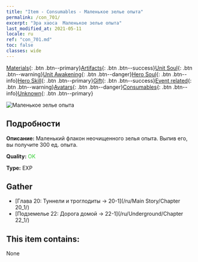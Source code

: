 ```yaml
---
title: "Item - Consumables - Маленькое зелье опыта"
permalink: /con_701/
excerpt: "Эра хаоса  Маленькое зелье опыта"
last_modified_at: 2021-05-11
locale: ru
ref: "con_701.md"
toc: false
classes: wide
---
```

 [Materials](/ItemsRU/){: .btn .btn--primary}[Artifacts](/ItemsRU/Artifacts/){: .btn .btn--success}[Unit Soul](/ItemsRU/UnitSoul/){: .btn .btn--warning}[Unit Awakening](/ItemsRU/UnitAwakening/){: .btn .btn--danger}[Hero Soul](/ItemsRU/HeroSoul/){: .btn .btn--info}[Hero Skill](/ItemsRU/HeroSkill/){: .btn .btn--primary}[Gift](/ItemsRU/Gift/){: .btn .btn--success}[Event related](/ItemsRU/Events/){: .btn .btn--warning}[Avatars](/ItemsRU/Avatars/){: .btn .btn--danger}[Consumables](/ItemsRU/Consumables/){: .btn .btn--info}[Unknown](/ItemsRU/Unknown/){: .btn .btn--primary}

 ![Маленькое зелье опыта](/images/t/i_501.png)

## Подробности
 **Описание:** Маленький флакон неочищенного зелья опыта. Выпив его, вы получите 300 ед. опыта.

 **Quality:** <span style="color: #32CD32">OK</span>

 **Type:** EXP

## Gather

*    [Глава 20: Туннели и троглодиты -> 20-1](/ru/Main Story/Chapter 20_1/) 
*    [Подземелье 22: Дорога домой -> 22-1](/ru/Underground/Chapter 22_1/) 

## This item contains:

  None

